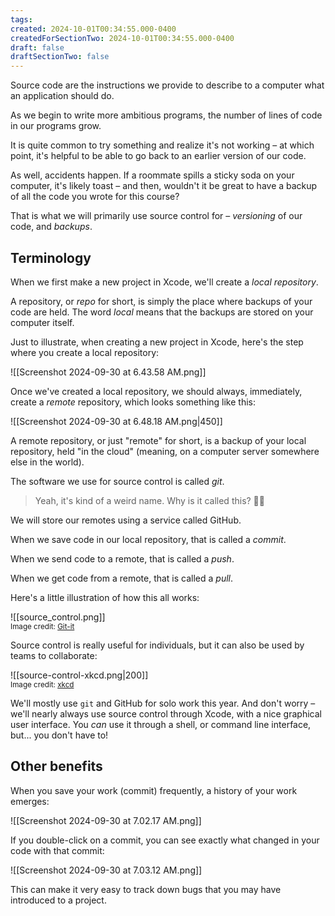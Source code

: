 ```yaml
---
tags:
created: 2024-10-01T00:34:55.000-0400
createdForSectionTwo: 2024-10-01T00:34:55.000-0400
draft: false
draftSectionTwo: false
---
```

Source code are the instructions we provide to describe to a computer what an application should do.

As we begin to write more ambitious programs, the number of lines of code in our programs grow.

It is quite common to try something and realize it's not working – at which point, it's helpful to be able to go back to an earlier version of our code.

As well, accidents happen. If a roommate spills a sticky soda on your computer, it's likely toast – and then, wouldn't it be great to have a backup of all the code you wrote for this course?

That is what we will primarily use source control for – *versioning* of our code, and *backups*.

## Terminology

When we first make a new project in Xcode, we'll create a *local repository*.

A repository, or *repo* for short, is simply the place where backups of your code are held. The word *local* means that the backups are stored on your computer itself.

Just to illustrate, when creating a new project in Xcode, here's the step where you create a local repository:

![[Screenshot 2024-09-30 at 6.43.58 AM.png]]

Once we've created a local repository, we should always, immediately, create a *remote* repository, which looks something like this:

![[Screenshot 2024-09-30 at 6.48.18 AM.png|450]]

A remote repository, or just "remote" for short, is a backup of your local repository, held "in the cloud" (meaning, on a computer server somewhere else in the world).

The software we use for source control is called *git*.

> Yeah, it's kind of a weird name. Why is it called this? 🤷🏼

We will store our remotes using a service called GitHub.

When we save code in our local repository, that is called a *commit*.

When we send code to a remote, that is called a *push*.

When we get code from a remote, that is called a *pull*.

Here's a little illustration of how this all works:

![[source_control.png]]
<br/><small>Image credit: [Git-it](http://jlord.us/git-it/index.html)</small>

Source control is really useful for individuals, but it can also be used by teams to collaborate:

![[source-control-xkcd.png|200]]
<br/><small>Image credit: [xkcd](https://xkcd.com)</small>

We'll mostly use `git` and GitHub for solo work this year. And don't worry – we'll nearly always use source control through Xcode, with a nice graphical user interface. You *can* use it through a shell, or command line interface, but... you don't have to!

## Other benefits

When you save your work (commit) frequently, a history of your work emerges:

![[Screenshot 2024-09-30 at 7.02.17 AM.png]]

If you double-click on a commit, you can see exactly what changed in your code with that commit:

![[Screenshot 2024-09-30 at 7.03.12 AM.png]]

This can make it very easy to track down bugs that you may have introduced to a project.